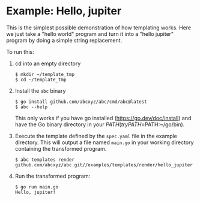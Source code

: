 # Example: Hello, jupiter

This is the simplest possible demonstration of how templating works. Here we
just take a "hello world" program and turn it into a "hello jupiter" program
by doing a simple string replacement.

To run this:

1. cd into an empty directory

    ```shell
    $ mkdir ~/template_tmp
    $ cd ~/template_tmp
    ```

1. Install the `abc` binary

    ```shell
    $ go install github.com/abcxyz/abc/cmd/abc@latest
    $ abc --help
    ```

    This only works if you have go installed (https://go.dev/doc/install) and have the Go binary directory in your $PATH (try PATH=$PATH:~/go/bin).

1. Execute the template defined by the `spec.yaml` file in the example directory.
This will output a file named `main.go` in your working directory containing
the transformed program.

    ```shell
    $ abc templates render github.com/abcxyz/abc.git//examples/templates/render/hello_jupiter
    ```

1. Run the transformed program:

    ```shell
    $ go run main.go
    Hello, jupiter!
    ```
